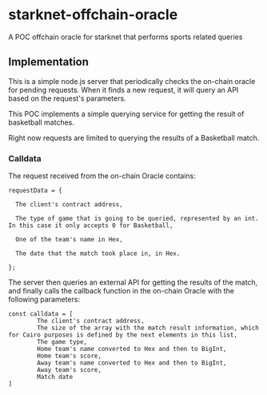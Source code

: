 # starknet-offchain-oracle
A POC offchain oracle for starknet that performs sports related queries

## Implementation

This is a simple node.js server that periodically checks the on-chain oracle for pending requests. When it finds a new request, it will query an API based on the request's parameters. 


This POC implements a simple querying service for getting the result of basketball matches.


Right now requests are limited to querying the results of a Basketball match.

### Calldata

The request received from the on-chain Oracle contains:

```
requestData = {

  The client's contract address,

  The type of game that is going to be queried, represented by an int. In this case it only accepts 0 for Basketball,

  One of the team's name in Hex, 

  The date that the match took place in, in Hex. 

};
```

The server then queries an external API for getting the results of the match, and finally calls the callback function in the on-chain Oracle with the following parameters:

```
const calldata = [
        The client's contract address,
        The size of the array with the match result information, which for Cairo purposes is defined by the next elements in this list,                                            
        The game type,            
        Home team's name converted to Hex and then to BigInt,
        Home team's score,
        Away team's name converted to Hex and then to BigInt,
        Away team's score,
        Match date
]
```

